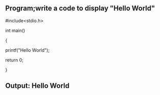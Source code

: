 ## Program;write a code to display "Hello World"


#include<stdio.h>

int main()

{

printf("Hello World");

return 0;

}

## Output: Hello World
